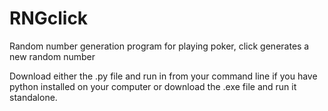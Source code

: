 # RNGclick
Random number generation program for playing poker, click generates a new random number

Download either the .py file and run in from your command line if you have python installed on your computer
or download the .exe file and run it standalone.
